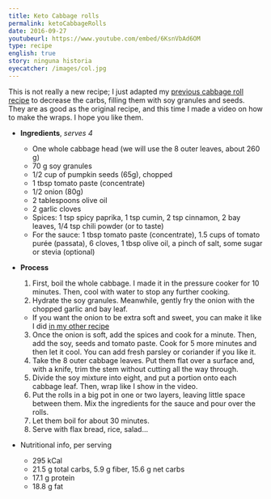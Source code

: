```yaml
---
title: Keto Cabbage rolls
permalink: ketoCabbageRolls
date: 2016-09-27
youtubeurl: https://www.youtube.com/embed/6KsnVbAd6OM
type: recipe
english: true
story: ninguna historia
eyecatcher: /images/col.jpg
---
```


This is not really a new recipe; I just adapted my [previous cabbage roll recipe](http://maria.recipes/cabbageRollso) to decrease the carbs, filling them with soy granules and seeds. They are as good as the original recipe, and this time I made a video on how to make the wraps. I hope you like them. 


* **Ingredients**, _serves 4_
  * One whole cabbage head (we will use the 8 outer leaves, about 260 g)
  * 70 g soy granules
  * 1/2 cup of pumpkin seeds (65g), chopped
  * 1 tbsp tomato paste (concentrate)
  * 1/2 onion (80g)
  * 2 tablespoons olive oil
  * 2 garlic cloves
  * Spices: 1 tsp spicy paprika, 1 tsp cumin, 2 tsp cinnamon, 2 bay leaves, 1/4 tsp chili powder (or to taste)
  * For the sauce: 1 tbsp tomato paste (concentrate), 1.5 cups of tomato purée (passata), 6 cloves, 1 tbsp olive oil, a pinch of salt, some sugar or stevia (optional) 


* **Process**
  1. First, boil the whole cabbage. I made it in the pressure cooker for 10 minutes. Then, cool with water to stop any further cooking. 
  2. Hydrate the soy granules. Meanwhile, gently fry the onion with the chopped garlic and bay leaf.
    * If you want the onion to be extra soft and sweet, you can make it like I did  [in my other recipe](http://maria.recipes/cabbageRolls)
  3. Once the onion is soft, add the spices and cook for a minute. Then, add the soy, seeds and tomato paste. Cook for 5 more minutes and then let it cool. You can add fresh parsley or coriander if you like it.
  4. Take the 8 outer cabbage leaves. Put them flat over a surface and, with a knife, trim the stem without cutting all the way through.
  5. Divide the soy mixture into eight, and put a portion onto each cabbage leaf. Then, wrap like I show in the video. 
  6. Put the rolls in a big pot in one or two layers, leaving little space between them. Mix the ingredients for the sauce and pour over the rolls. 
  7. Let them boil for about 30 minutes.
  8. Serve with flax bread, rice, salad...


* Nutritional info, per serving
  * 295 kCal
  * 21.5 g total carbs, 5.9 g fiber, 15.6 g net carbs
  * 17.1 g protein
  * 18.8 g fat
